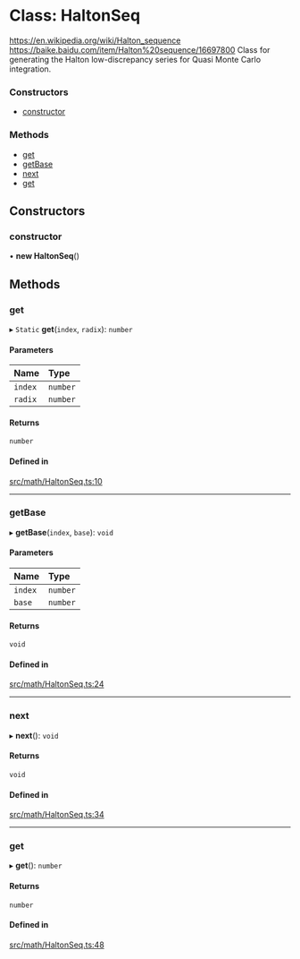 # Class: HaltonSeq

https://en.wikipedia.org/wiki/Halton_sequence
https://baike.baidu.com/item/Halton%20sequence/16697800
Class for generating the Halton low-discrepancy series for Quasi Monte Carlo integration.

### Constructors

- [constructor](HaltonSeq.md#constructor)

### Methods

- [get](HaltonSeq.md#get)
- [getBase](HaltonSeq.md#getbase)
- [next](HaltonSeq.md#next)
- [get](HaltonSeq.md#get-1)

## Constructors

### constructor

• **new HaltonSeq**()

## Methods

### get

▸ `Static` **get**(`index`, `radix`): `number`

#### Parameters

| Name | Type |
| :------ | :------ |
| `index` | `number` |
| `radix` | `number` |

#### Returns

`number`

#### Defined in

[src/math/HaltonSeq.ts:10](https://github.com/Orillusion/orillusion/blob/main/src/math/HaltonSeq.ts#L10)

___

### getBase

▸ **getBase**(`index`, `base`): `void`

#### Parameters

| Name | Type |
| :------ | :------ |
| `index` | `number` |
| `base` | `number` |

#### Returns

`void`

#### Defined in

[src/math/HaltonSeq.ts:24](https://github.com/Orillusion/orillusion/blob/main/src/math/HaltonSeq.ts#L24)

___

### next

▸ **next**(): `void`

#### Returns

`void`

#### Defined in

[src/math/HaltonSeq.ts:34](https://github.com/Orillusion/orillusion/blob/main/src/math/HaltonSeq.ts#L34)

___

### get

▸ **get**(): `number`

#### Returns

`number`

#### Defined in

[src/math/HaltonSeq.ts:48](https://github.com/Orillusion/orillusion/blob/main/src/math/HaltonSeq.ts#L48)
